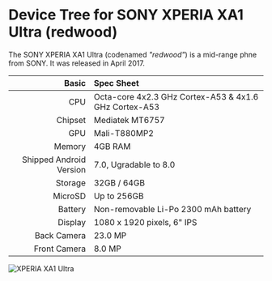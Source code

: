 Device Tree for SONY XPERIA XA1 Ultra (redwood)
==================================================

The SONY XPERIA XA1 Ultra (codenamed _"redwood"_) is a mid-range phne from SONY.
It was released in April 2017.


Basic   | Spec Sheet
-------:|:-------------------------
CPU     | Octa-core 4x2.3 GHz Cortex-A53 & 4x1.6 GHz Cortex-A53
Chipset | Mediatek MT6757
GPU     | Mali-T880MP2
Memory  | 4GB RAM
Shipped Android Version | 7.0, Ugradable to 8.0
Storage | 32GB / 64GB
MicroSD | Up to 256GB
Battery | Non-removable Li-Po 2300 mAh battery
Display | 1080 x 1920 pixels, 6" IPS
Back Camera | 23.0 MP
Front Camera | 8.0 MP

![XPERIA XA1 Ultra](https://fdn2.gsmarena.com/vv/pics/sony/sony-xperia-xa1-ultra-2017-1.jpg "SONY XPERIA XA1 Ultra")

